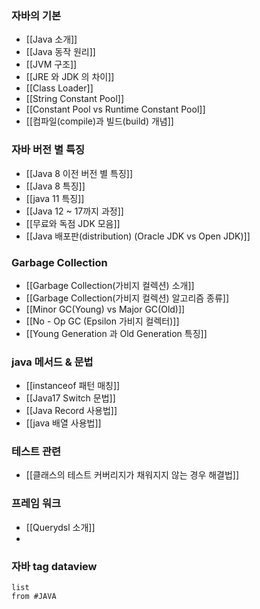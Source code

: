 
### 자바의 기본

- [[Java 소개]]
- [[Java 동작 원리]]
- [[JVM 구조]]
- [[JRE 와 JDK 의 차이]]
- [[Class Loader]]
- [[String Constant Pool]]
- [[Constant Pool vs Runtime Constant Pool]]
- [[컴파일(compile)과 빌드(build) 개념]]
### 자바 버전 별 특징

- [[Java 8 이전 버전 별 특징]]
- [[Java 8 특징]]
- [[java 11 특징]]
- [[Java 12 ~ 17까지 과정]]
- [[무료와 독점 JDK 모음]]
- [[Java 배포판(distribution) (Oracle JDK vs Open JDK)]]

### Garbage Collection
- [[Garbage Collection(가비지 컬렉션) 소개]]
- [[Garbage Collection(가비지 컬렉션) 알고리즘 종류]]
- [[Minor GC(Young) vs Major GC(Old)]]
- [[No - Op GC (Epsilon 가비지 컬렉터)]]
- [[Young Generation 과 Old Generation 특징]]


### java 메서드 & 문법
- [[instanceof 패턴 매칭]]
- [[Java17 Switch 문법]]
- [[Java Record 사용법]]
- [[java 배열 사용법]]
### 테스트 관련
- [[클래스의 테스트 커버리지가 채워지지 않는 경우 해결법]]


### 프레임 워크
- [[Querydsl 소개]]
- 

### 자바 tag dataview

```dataview
list
from #JAVA 
```
